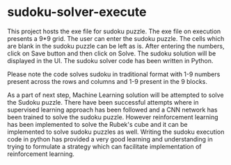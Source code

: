 # sudoku-solver-execute
This project hosts the exe file for sudoku puzzle. The exe file on execution presents a 9*9 grid. The user can enter the sudoku puzzle. The cells which are blank in the sudoku puzzle can be left as is. After entering the numbers, click on Save button and then click on Solve. The sudoku solution will be displayed in the UI. The sudoku solver code has been written in Python.

Please note the code solves sudoku in traditional format with 1-9 numbers present across the rows and columns and 1-9 present in the 9 blocks.

As a part of next step, Machine Learning solution will be attempted to solve the Sudoku puzzle. There have been successful attempts where in supervised learning approach has been followed and a CNN network has been trained to solve the sudoku puzzle. However reinforcement learning has been implemented to solve the Rubek's cube and it can be  implemented to solve sudoku puzzles as well. Writing the sudoku execution code in python has provided a very good learning and understanding in trying to formulate a strategy which can facilitate implementation of reinforcement learning.  
